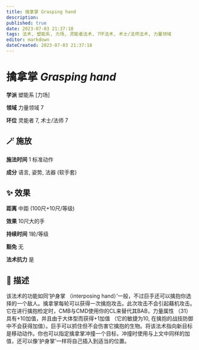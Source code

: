 ```yaml
---
title: 擒拿掌 Grasping hand
description: 
published: true
date: 2023-07-03 21:37:18
tags: 法术, 塑能系, 力场, 灵能者法术, 7环法术, 术士/法师法术, 力量领域
editor: markdown
dateCreated: 2023-07-03 21:37:18
---
```


# **擒拿掌** *Grasping hand*

**学派** 塑能系 \[力场\] 

**领域** 力量领域 7

**环位** 灵能者 7, 术士/法师 7

## 🪄 施放

**施法时间** 1 标准动作

**成分** 语言, 姿势, 法器 (软手套)

## ✨ 效果  

**距离** 中距 (100尺+10尺/等级) 

**效果** 10尺大的手 

**持续时间** 1轮/等级 

**豁免** 无

**法术抗力** 是

## 📖 描述

该法术的功能如同‘护身掌 （interposing hand）’一般，不过巨手还可以擒抱你选择的一个敌人。擒拿掌每轮可以获得一次擒抱攻击。此次攻击不会引起藉机攻击。它在进行擒抱检定时，CMB与CMD使用你的CL来替代其BAB，力量属性 （31） 具有+10加值，并且由于大体型而获得+1加值 （它的敏捷为10, 在擒抱的战技防御中不会获得加值）。巨手可以抓住但不会伤害它擒抱的生物。将该法术指向新目标是移动动作。你也可以指定擒拿掌冲撞一个目标，冲撞时使用与上文中同样的加值，还可以像‘护身掌’一样将自己插入到适当的位置。
    